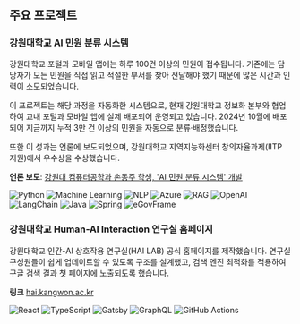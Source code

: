 # 





## 주요 프로젝트

### 강원대학교 AI 민원 분류 시스템

강원대학교 포털과 모바일 앱에는 하루 100건 이상의 민원이 접수됩니다. 기존에는 담당자가 모든 민원을 직접 읽고 적절한 부서를 찾아 전달해야 했기 때문에 많은 시간과 인력이 소모되었습니다.  

이 프로젝트는 해당 과정을 자동화한 시스템으로, 현재 강원대학교 정보화 본부와 협업하여 교내 포털과 모바일 앱에 실제 배포되어 운영되고 있습니다. 2024년 10월에 배포되어 지금까지 누적 3만 건 이상의 민원을 자동으로 분류·배정했습니다.  

또한 이 성과는 언론에 보도되었으며, 강원대학교 지역지능화센터 창의자율과제(IITP 지원)에서 우수상을 수상했습니다.

**언론 보도**: [강원대 컴퓨터공학과 손동주 학생, 'AI 민원 분류 시스템' 개발](https://www.veritas-a.com/news/articleView.html?idxno=531813)

 ![Python](https://img.shields.io/badge/Python-FFE4E1?style=for-the-badge&logo=python&logoColor=FF6B6B) ![Machine Learning](https://img.shields.io/badge/Machine%20Learning-FFF0F5?style=for-the-badge&logo=tensorflow&logoColor=FF69B4) ![NLP](https://img.shields.io/badge/NLP-F0FFF0?style=for-the-badge&logo=natural-language-processing&logoColor=32CD32) ![Azure](https://img.shields.io/badge/Azure-F0F8FF?style=for-the-badge&logo=microsoftazure&logoColor=4169E1) ![RAG](https://img.shields.io/badge/RAG-F5F0FF?style=for-the-badge&logo=openai&logoColor=9370DB) ![OpenAI](https://img.shields.io/badge/OpenAI-FFF8DC?style=for-the-badge&logo=openai&logoColor=8B4513) ![LangChain](https://img.shields.io/badge/LangChain-F5F5DC?style=for-the-badge&logo=chainlink&logoColor=2F4F4F) ![Java](https://img.shields.io/badge/Java-FFFACD?style=for-the-badge&logo=openjdk&logoColor=FF8C00) ![Spring](https://img.shields.io/badge/Spring-F0FFF0?style=for-the-badge&logo=spring&logoColor=228B22) ![eGovFrame](https://img.shields.io/badge/eGovFrame-E6F3FF?style=for-the-badge&logoColor=4682B4)









### 강원대학교 Human-AI Interaction 연구실 홈페이지


강원대학교 인간-AI 상호작용 연구실(HAI LAB) 공식 홈페이지를 제작했습니다.
연구실 구성원들이 쉽게 업데이트할 수 있도록 구조를 설계했고,  검색 엔진 최적화를 적용하여 구글 검색 결과 첫 페이지에 노출되도록 했습니다.

**링크** [hai.kangwon.ac.kr](https://hai.kangwon.ac.kr) 


![React](https://img.shields.io/badge/React-E6F3FF?style=for-the-badge&logo=react&logoColor=4169E1)
![TypeScript](https://img.shields.io/badge/TypeScript-F0F8FF?style=for-the-badge&logo=typescript&logoColor=1E90FF)
![Gatsby](https://img.shields.io/badge/Gatsby-F5F0FF?style=for-the-badge&logo=gatsby&logoColor=9370DB)
![GraphQL](https://img.shields.io/badge/GraphQL-FFF0F5?style=for-the-badge&logo=graphql&logoColor=FF69B4)
![GitHub Actions](https://img.shields.io/badge/GitHub%20Actions-F0F8FF?style=for-the-badge&logo=githubactions&logoColor=4169E1)